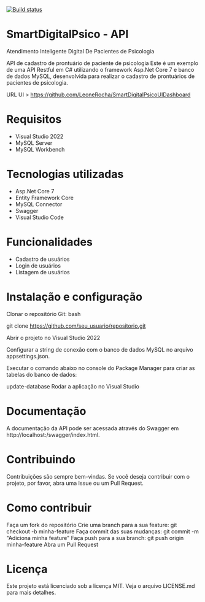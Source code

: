 [![Build status](https://leonecostarocha.visualstudio.com/SMART%20DIGITAL%20PSICO/_apis/build/status/SMART%20DIGITAL%20PSICO-ASP.NET-CI)](https://leonecostarocha.visualstudio.com/SMART%20DIGITAL%20PSICO/_build/latest?definitionId=9)


# SmartDigitalPsico - API 
Atendimento Inteligente Digital De Pacientes de Psicologia

API de cadastro de prontuário de paciente de psicologia
Este é um exemplo de uma API Restful em C# utilizando o framework Asp.Net Core 7 e banco de dados MySQL, desenvolvida para realizar o cadastro de prontuários de pacientes de psicologia.

URL UI > https://github.com/LeoneRocha/SmartDigitalPsicoUIDashboard

# Requisitos
- Visual Studio 2022
- MySQL Server
- MySQL Workbench

# Tecnologias utilizadas

- Asp.Net Core 7
- Entity Framework Core
- MySQL Connector
- Swagger
- Visual Studio Code

# Funcionalidades
- Cadastro de usuários
- Login de usuários
- Listagem de usuários

# Instalação e configuração
Clonar o repositório Git:
bash 

git clone https://github.com/seu_usuario/repositorio.git

Abrir o projeto no Visual Studio 2022

Configurar a string de conexão com o banco de dados MySQL no arquivo appsettings.json.

Executar o comando abaixo no console do Package Manager para criar as tabelas do banco de dados:
  
update-database
Rodar a aplicação no Visual Studio

# Documentação
A documentação da API pode ser acessada através do Swagger em http://localhost:<porta>/swagger/index.html.
  
# Contribuindo
Contribuições são sempre bem-vindas. Se você deseja contribuir com o projeto, por favor, abra uma Issue ou um Pull Request.

# Como contribuir
Faça um fork do repositório
Crie uma branch para a sua feature: git checkout -b minha-feature
Faça commit das suas mudanças: git commit -m "Adiciona minha feature"
Faça push para a sua branch: git push origin minha-feature
Abra um Pull Request

# Licença
Este projeto está licenciado sob a licença MIT. Veja o arquivo LICENSE.md para mais detalhes.
